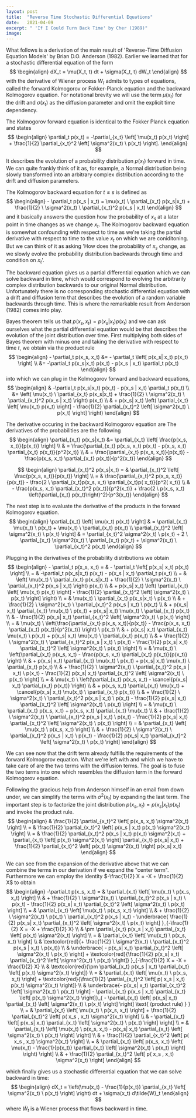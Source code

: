 ```yaml
---
layout: post
title:  "Reverse Time Stochastic Differential Equations"
date:   2021-04-09
excerpt: " 'If I Could Turn Back Time' by Cher (1989)"
image:
---
```

<head>
<script type="text/x-mathjax-config"> MathJax.Hub.Config({ TeX: { equationNumbers: { autoNumber: "all" } } }); </script>
       <script type="text/x-mathjax-config">
         MathJax.Hub.Config({
           tex2jax: {
             inlineMath: [ ['$','$'], ["\\(","\\)"] ],
             displayMath: [['$$','$$']],
             processEscapes: true
           },
		   TeX: {extensions:["autoload-all.js"]}
         });
       </script>
       <script src="https://cdn.mathjax.org/mathjax/latest/MathJax.js?config=TeX-AMS-MML_HTMLorMML" type="text/javascript"></script>
</head>


What follows is a derivation of the main result of 'Reverse-Time Diffusion Equation Models' by Brian D.O. Anderson (1982).
Earlier we learned that for a stochastic differential equation of the form
$$
\begin{align}
	dX_t = \mu(X_t, t) dt + \sigma(X_t, t) dW_t
\end{align}
$$
with the derivative of Wiener process $W_t$ admits to types of equations, called the forward Kolmogorov or Fokker-Planck equation and the backward Kolmogorov equation.
For notational brevity we will use the term $\mu(x_t)$ for the drift and $\sigma(x_t)$ as the diffusion parameter and omit the explicit time dependency.

The Kolmogorov forward equation is identical to the Fokker Planck equation and states
$$
\begin{align}
	\partial_t p(x_t) = -\partial_{x_t} \left[ \mu(x_t) p(x_t) \right] + \frac{1}{2} \partial_{x_t}^2 \left[ \sigma^2(x_t) \ p(x_t) \right].
\end{align}
$$

It describes the evolution of a probability distribution $p(x_t)$ forward in time.
We can quite frankly think of it as, for example, a Normal distribution being slowly transformed into an arbitrary complex distribution according to the drift and diffusion parameters.

The Kolmogorov backward equation for $t \leq s$ is defined as
$$
\begin{align}
	- \partial_t p(x_s | x_t) = \mu(x_t) \ \partial_{x_t} p(x_s|x_t) + \frac{1}{2} \ \sigma^2(x_t) \ \partial_{x_t}^2 p(x_s | x_t)
\end{align}
$$
and it basically answers the question how the probability of $x_s$ at a later point in time changes as we change $x_t$.
The Kolmogorov backward equation is somewhat confounding with respect to time as we're taking the partial derivative with respect to time to the value $x_t$ on which we are coniditoning.
But we can think of it as asking 'How does the probability of $x_s$ change, as we slowly evolve the probability distribution backwards through time and condition on $x_t$'.

The backward equation gives us a partial differential equation which we can solve backward in time, which would correspond to evolving the arbitrarily complex distribution backwards to our original Normal distribution. 
Unfortunately there is no corresponding stochastic differential equation with a drift and diffusion term that describes the evolution of a random variable backwards through time.
This is where the remarkable result from Anderson (1982) comes into play.

Bayes theorem tells us that $p(x_s , x_t) = p(x_s|x_t) p(x_t)$ and we can ask ourselves what the partial differential equation would be that describes the evolution of the joint distribution over time.
First multiplying both sides of Bayes theorem with minus one and taking the derivative with respect to time $t$, we obtain via the product rule
$$
\begin{align}
	- \partial_t p(x_s, x_t) &= - \partial_t \left[ p(x_s| x_t) p(x_t) \right] \\
	&= -\partial_t p(x_s|x_t) p(x_t) - p(x_s | x_t) \partial_t p(x_t)
\end{align} 
$$
into which we can plug in the Kolmogorov forward and backward equations, 
$$
\begin{align}
	& -\partial_t p(x_s|x_t) p(x_t) - p(x_s | x_t) \partial_t p(x_t) \\
	&= \left( \mu(x_t) \ \partial_{x_t} p(x_s|x_t) + \frac{1}{2} \ \sigma^2(x_t) \ \partial_{x_t}^2 p(x_s | x_t) \right) p(x_t) \\
	& + p(x_s| x_t) \left( \partial_{x_t} \left[ \mu(x_t) p(x_t) \right] - \frac{1}{2} \partial_{x_t}^2 \left[ \sigma^2(x_t) \ p(x_t) \right] \right)
\end{align}
$$

The derivative occuring in the backward Kolmogorov equation are
The derivatives of the probabilities are the following
$$
\begin{align}
	\partial_{x_t} p(x_s|x_t) &= \partial_{x_t} \left[ \frac{p(x_s, x_t)}{p(x_t)} \right] \\
	& = \frac{\partial_{x_t} p(x_s, x_t) p(x_t) - p(x_s, x_t) \partial_{x_t} p(x_t)}{p^2(x_t)} \\
	& = \frac{\partial_{x_t} p(x_s, x_t)}{p(x_t)} - \frac{p(x_s, x_t) \partial_{x_t} p(x_t)}{p^2(x_t)}
\end{align}
$$

$$
\begin{align}
	\partial_{x_t}^2 p(x_s|x_t) = & \partial_{x_t}^2 \left[ \frac{p(x_s, x_t)}{p(x_t)} \right] \\
	= & \frac{\partial_{x_t}^2 p(x_s, x_t)}{p(x_t)} 
	- \frac{2 \ \partial_{x_t}p(x_s, x_t) \partial_{x_t}p( x_t)}{p^2( x_t)} \\
	& - \frac{p(x_s, x_t) \partial_{x_t}^2 p(x_t)}{p^2(x_t)}
	+ \frac{2 \ p(x_s, x_t) \left(\partial_{x_t} p(x_t)\right)^2}{p^3(x_t)}
\end{align}
$$

The next step is to evaluate the derivative of the products in the forward Kolmogorov equation.
$$
\begin{align}
	\partial_{x_t} \left[ \mu(x_t) p(x_t) \right] & = \partial_{x_t} \mu(x_t) \ p(x_t) + \mu(x_t) \ \partial_{x_t} p(x_t) \\
	\partial_{x_t}^2 \left[ \sigma^2(x_t) \ p(x_t) \right] & = \partial_{x_t}^2 \sigma^2(x_t) \ p(x_t) + 2 \ \partial_{x_t} \sigma^2(x_t) \ \partial_{x_t} p(x_t) + \sigma^2(x_t) \ \partial_{x_t}^2 p(x_t)
\end{align}
$$

Plugging in the derivatives of the probability distributions we obtain
$$
\begin{align}
	- \partial_t p(x_s, x_t)
	= & - \partial_t \left[ p(x_s| x_t) p(x_t) \right] \\
	= & -\partial_t p(x_s|x_t) p(x_t) - p(x_s | x_t) \partial_t p(x_t) \\
	= & \left( \mu(x_t) \ \partial_{x_t} p(x_s|x_t) + \frac{1}{2} \ \sigma^2(x_t) \ \partial_{x_t}^2 p(x_s | x_t) \right) p(x_t) \\
	& + p(x_s| x_t) \left( \partial_{x_t} \left[ \mu(x_t) p(x_t) \right] - \frac{1}{2} \partial_{x_t}^2 \left[ \sigma^2(x_t) \ p(x_t) \right] \right) \\
	= & \mu(x_t) \ \partial_{x_t} p(x_s|x_t) \ p(x_t) \\
	& + \frac{1}{2} \ \sigma^2(x_t) \ \partial_{x_t}^2 p(x_s | x_t) \ p(x_t) \\
	& + p(x_s| x_t) \partial_{x_t} \mu(x_t) \ p(x_t) + p(x_s| x_t) \mu(x_t) \ \partial_{x_t} p(x_t) \\
	& - \frac{1}{2} p(x_s| x_t) \partial_{x_t}^2 \left[ \sigma^2(x_t) \ p(x_t) \right] \\
	= & \mu(x_t) \ \left(\frac{\partial_{x_t} p(x_s, x_t)}{p(x_t)} - \frac{p(x_s, x_t) \partial_{x_t} p(x_t)}{p^2(x_t)} \right) \ p(x_t) \\
	& + p(x_s| x_t) \partial_{x_t} \mu(x_t) \ p(x_t) + p(x_s| x_t) \mu(x_t) \ \partial_{x_t} p(x_t) \\
	& + \frac{1}{2} \ \sigma^2(x_t) \ \partial_{x_t}^2 p(x_s | x_t) \ p(x_t) - \frac{1}{2} p(x_s| x_t) \partial_{x_t}^2 \left[ \sigma^2(x_t) \ p(x_t) \right] \\
	= & \mu(x_t) \ \left(\partial_{x_t} p(x_s, x_t) - \frac{p(x_s, x_t) \partial_{x_t} p(x_t)}{p(x_t)} \right) \\
	& + p(x_s| x_t) \partial_{x_t} \mu(x_t) \ p(x_t) + p(x_s| x_t) \mu(x_t) \ \partial_{x_t} p(x_t) \\
	& + \frac{1}{2} \ \sigma^2(x_t) \ \partial_{x_t}^2 p(x_s | x_t) \ p(x_t) - \frac{1}{2} p(x_s| x_t) \partial_{x_t}^2 \left[ \sigma^2(x_t) \ p(x_t) \right] \\
	= & \mu(x_t) \ \left(\partial_{x_t} p(x_s, x_t) - \cancel{p(x_s| x_t) \partial_{x_t} p(x_t)} \right) \\
	& + p(x_s, x_t) \partial_{x_t} \mu(x_t) + \cancel{p(x_s| x_t) \mu(x_t) \ \partial_{x_t} p(x_t)} \\
	& + \frac{1}{2} \ \sigma^2(x_t) \ \partial_{x_t}^2 p(x_s | x_t) \ p(x_t) - \frac{1}{2} p(x_s| x_t) \partial_{x_t}^2 \left[ \sigma^2(x_t) \ p(x_t) \right] \\
	= & \mu(x_t) \ \partial_{x_t} p(x_s, x_t) + p(x_s, x_t) \partial_{x_t} \mu(x_t) \\
	& + \frac{1}{2} \ \sigma^2(x_t) \ \partial_{x_t}^2 p(x_s | x_t) \ p(x_t) - \frac{1}{2} p(x_s| x_t) \partial_{x_t}^2 \left[ \sigma^2(x_t) \ p(x_t) \right] \\
	= & \partial_{x_t} \left[ \mu(x_t) \ p(x_s, x_t) \right] \\
	& + \frac{1}{2} \ \sigma^2(x_t) \ \partial_{x_t}^2 p(x_s | x_t) \ p(x_t) - \frac{1}{2} p(x_s| x_t) \partial_{x_t}^2 \left[ \sigma^2(x_t) \ p(x_t) \right]
\end{align} 
$$

We can see now that the drift term already fulfills the requirements of the forward Kolmogorov equation.
What we're left with and which we have to take care of are the two terms with the diffusion terms.
The goal is to fuse the two terms into one which resembles the diffusion term in the forward Kolmogorov equation.

Following the gracious help from Anderson himself in an email from down under, we can simplify the terms with $\sigma^2(x_t)$ by expanding the last term.
The important step is to factorize the joint distribution $p(x_s, x_t) = p(x_s| x_t) p(x_t)$ and invoke the product rule.
$$
\begin{align}
	& \frac{1}{2} \partial_{x_t}^2 \left[ p(x_s, x_t) \sigma^2(x_t) \right] \\
	= & \frac{1}{2} \partial_{x_t}^2 \left[ p(x_s | x_t) p(x_t) \sigma^2(x_t) \right] \\
	= & \frac{1}{2} \partial_{x_t}^2 p(x_s | x_t) p(x_t) \sigma^2(x_t) + \partial_{x_t} \left[ p(x_t) \sigma^2(x_t) \right] \partial_{x_t} p(x_s| x_t)
	 + \frac{1}{2} \partial_{x_t}^2 \left[ p(x_t) \sigma^2(x_t) \right] p(x_s| x_t)
\end{align}
$$

We can see from the expansion of the derivative above that we can combine the terms in our derivation if we expand the "center term".
Furthermore we can employ the identity $-\frac{1}{2} X = -X + \frac{1}{2} X$ to obtain
$$
\begin{align}
	-\partial_t p(x_s, x_t)
	= & \partial_{x_t} \left[ \mu(x_t) \ p(x_s, x_t) \right] \\
	& + \frac{1}{2} \ \sigma^2(x_t) \ \partial_{x_t}^2 p(x_s | x_t) \ p(x_t) - \frac{1}{2} p(x_s| x_t) \partial_{x_t}^2 \left[ \sigma^2(x_t) \ p(x_t) \right] \\
	= & \partial_{x_t} \left[ \mu(x_t) \ p(x_s, x_t) \right] \\
	& + \frac{1}{2} \ \sigma^2(x_t) \ p(x_t) \ \partial_{x_t}^2 p(x_s | x_t) - \underbrace{ \frac{1}{2} p(x_s| x_t) \partial_{x_t}^2 \left[ \sigma^2(x_t) \ p(x_t) \right] }_{-\frac{1}{2} X = -X + \frac{1}{2} X} \\
	& \pm \partial_{x_t} p(x_s | x_t) \partial_{x_t} \left[ p(x_t) \sigma^2(x_t) \right] \\
	= & \partial_{x_t} \left[ \mu(x_t) \ p(x_s, x_t) \right] \\
	& \textcolor{red}{+ \frac{1}{2} \ \sigma^2(x_t) \ \partial_{x_t}^2 p(x_s | x_t) \ p(x_t)} \\
	& \underbrace{ - p(x_s| x_t) \partial_{x_t}^2 \left[ \sigma^2(x_t) \ p(x_t) \right] + \textcolor{red}{\frac{1}{2} p(x_s| x_t) \partial_{x_t}^2 \left[ \sigma^2(x_t) \ p(x_t) \right]} }_{-\frac{1}{2} X = -X + \frac{1}{2} X} \\
	& \textcolor{red}{\pm \partial_{x_t} p(x_s | x_t) \partial_{x_t} \left[ p(x_t) \sigma^2(x_t) \right]} \\
	= & \partial_{x_t} \left[ \mu(x_t) \ p(x_s, x_t) \right] + \textcolor{red}{\frac{1}{2} \partial_{x_t}^2 \left[ p( x_s | x_t) p(x_t) \sigma^2(x_t) \right]} \\
	& \underbrace{- p(x_s| x_t) \partial_{x_t}^2 \left[ \sigma^2(x_t) \ p(x_t) \right] - \partial_{x_t} p(x_s | x_t) \partial_{x_t} \left[ p(x_t) \sigma^2(x_t) \right]}_{
		- \partial_{x_t} \left[ p(x_s| x_t) \partial_{x_t} \left[ \sigma^2(x_t) \ p(x_t) \right] \right] \text{ (product rule) }
		} \\
	= & \partial_{x_t} \left[ \mu(x_t) \ p(x_s, x_t) \right] + \frac{1}{2} \partial_{x_t}^2 \left[ p( x_s , x_t) \sigma^2(x_t) \right] \\
	& - \partial_{x_t} \left[ p(x_s| x_t) \partial_{x_t} \left[ \sigma^2(x_t) \ p(x_t) \right] \right] \\
	= & \partial_{x_t} \left[ \mu(x_t) \ p(x_s, x_t) - p(x_s| x_t) \partial_{x_t} \left[ \sigma^2(x_t) \ p(x_t) \right] \right] \\
	& + \frac{1}{2} \partial_{x_t}^2 \left[ p( x_s , x_t) \sigma^2(x_t) \right] \\
	= & \partial_{x_t} \left[ p(x_s, x_t) \left( \mu(x_t) - \frac{1}{p(x_t)} \partial_{x_t} \left[ \sigma^2(x_t) \ p(x_t) \right] \right) \right] \\
	& + \frac{1}{2} \partial_{x_t}^2 \left[ p( x_s , x_t) \sigma^2(x_t) \right]
\end{align}
$$

which finally gives us a stochastic differential equation that we can solve backward in time:
$$
\begin{align}
dX_t = \left(\mu(x_t) - \frac{1}{p(x_t)} \partial_{x_t} \left[ \sigma^2(x_t) \ p(x_t) \right] \right) dt + \sigma(x_t) d\tilde{W}_t
\end{align}
$$
where $\tilde{W}_t$ is a Wiener process that flows backward in time.